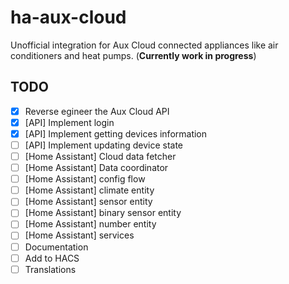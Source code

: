 # ha-aux-cloud

Unofficial integration for Aux Cloud connected appliances like air conditioners and heat pumps. (**Currently work in progress**)

## TODO

- [x] Reverse egineer the Aux Cloud API
- [x] [API] Implement login
- [x] [API] Implement getting devices information
- [ ] [API] Implement updating device state
- [ ] [Home Assistant] Cloud data fetcher
- [ ] [Home Assistant] Data coordinator
- [ ] [Home Assistant] config flow
- [ ] [Home Assistant] climate entity
- [ ] [Home Assistant] sensor entity
- [ ] [Home Assistant] binary sensor entity
- [ ] [Home Assistant] number entity
- [ ] [Home Assistant] services
- [ ] Documentation
- [ ] Add to HACS
- [ ] Translations
